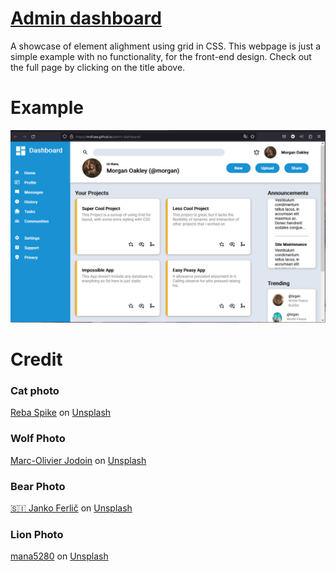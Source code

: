 # <a href="https://mclilzee.github.io/admin-dashboard/">Admin dashboard</a>

A showcase of element alighment using grid in CSS. This webpage is just a simple example with no functionality, for the front-end design.
Check out the full page by clicking on the title above.


# Example
<img src="./webpage-example.png" />


# Credit
### Cat photo
<a href="https://unsplash.com/@rebaspike?utm_source=unsplash&utm_medium=referral&utm_content=creditCopyText">Reba
Spike</a> on <a href="https://unsplash.com/?utm_source=unsplash&utm_medium=referral&utm_content=creditCopyText">
Unsplash</a>

### Wolf Photo
<a href="https://unsplash.com/@marcojodoin?utm_source=unsplash&utm_medium=referral&utm_content=creditCopyText">
Marc-Olivier Jodoin</a>
on <a href="https://unsplash.com/s/photos/animal?utm_source=unsplash&utm_medium=referral&utm_content=creditCopyText">
Unsplash</a>

### Bear Photo
<a href="https://unsplash.com/@itfeelslikefilm?utm_source=unsplash&utm_medium=referral&utm_content=creditCopyText">
🇸🇮 Janko Ferlič</a>
on <a href="https://unsplash.com/s/photos/animal?utm_source=unsplash&utm_medium=referral&utm_content=creditCopyText">
Unsplash</a>

### Lion Photo
<a href="https://unsplash.com/@mana5280?utm_source=unsplash&utm_medium=referral&utm_content=creditCopyText">
mana5280</a>
on <a href="https://unsplash.com/s/photos/animal?utm_source=unsplash&utm_medium=referral&utm_content=creditCopyText">
Unsplash</a>
